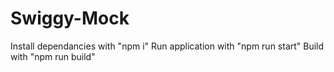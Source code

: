 # Swiggy-Mock

Install dependancies with "npm i"
Run application with "npm run start"
Build with "npm run build"
